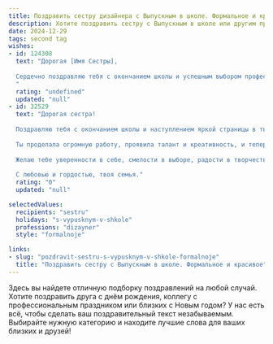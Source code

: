 ```yaml
---
title: Поздравить сестру дизайнера с Выпускным в школе. Формальное и красивое
description: Хотите поздравить сестру с Выпускным в школе или другим праздником? Наш ИИ создаст незабываемое поздравление, а вы обязательно выделитесь среди других.  
date: 2024-12-29
tags: second tag
wishes:
- id: 124308
  text: "Дорогая [Имя Сестры],
  
  Сердечно поздравляю тебя с окончанием школы и успешным выбором профессии дизайнера!  Пусть твой творческий путь будет полон ярких идей, вдохновения и невероятных достижений. Желаю тебе  успехов в освоении профессии, реализации самых смелых проектов и  большого профессионального счастья.  Пусть все твои задумки воплощаются в жизнь, принося радость тебе и окружающим.  С праздником!
  "
  rating: "undefined"
  updated: "null"
- id: 32529
  text: "Дорогая сестра!
  
  Поздравляю тебя с окончанием школы и наступлением яркой страницы в твоей жизни! Этот выпускной момент - не только завершение одного этапа, но и начало удивительного путешествия в мир профессии дизайнера.
  
  Ты проделала огромную работу, проявила талант и креативность, и теперь у тебя есть все возможности для осуществления своих самых смелых идей. Пусть каждый новый день приносит вдохновение, а каждый проект становится ступенью к успеху.
  
  Желаю тебе уверенности в себе, смелости в выборе, радости в творчестве и ярких впечатлений на пути к своей мечте. Пусть впереди будет много интересных возможностей и свершений!
  
  С любовью и гордостью, твоя семья."
  rating: "0"
  updated: "null"

selectedValues:
  recipients: "sestru"
  holidays: "s-vypusknym-v-shkole"
  professions: "dizayner"
  style: "formalnoje"

links:
- slug: "pozdravit-sestru-s-vypusknym-v-shkole-formalnoje"
  title: "Поздравить сестру с Выпускным в школе. Формальное и красивое"
---
```


Здесь вы найдете отличную подборку поздравлений на любой случай. 
Хотите поздравить друга с днём рождения, коллегу с профессиональным праздником или близких с Новым годом? У нас есть всё, чтобы сделать ваш поздравительный текст незабываемым. Выбирайте нужную категорию и находите лучшие слова для ваших близких и друзей!

